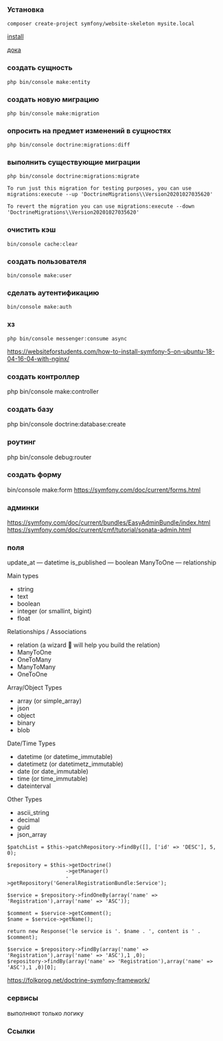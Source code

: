 ### Установка
```
composer create-project symfony/website-skeleton mysite.local
```

[install](htps://www.youtube.com/watch?v=ABdeoIm6e74)

[дока](https://symfony.ru/doc/current/doctrine.html)

### создать сущность
```
php bin/console make:entity
```

### создать новую миграцию
```
php bin/console make:migration
```

### опросить на предмет изменений в сущностях
```
php bin/console doctrine:migrations:diff
```

### выполнить существующие миграции
```
php bin/console doctrine:migrations:migrate
```

```
To run just this migration for testing purposes, you can use migrations:execute --up 'DoctrineMigrations\\Version20201027035620'

To revert the migration you can use migrations:execute --down 'DoctrineMigrations\\Version20201027035620'
```

### очистить кэш
```
bin/console cache:clear
```

### создать пользователя
```
bin/console make:user
```
### сделать аутентификацию
```
bin/console make:auth
```

### хз
```
php bin/console messenger:consume async
```



https://websiteforstudents.com/how-to-install-symfony-5-on-ubuntu-18-04-16-04-with-nginx/



### создать контроллер
php bin/console make:controller


### создать базу
php bin/console doctrine:database:create

### роутинг
php bin/console debug:router

### создать форму
bin/console make:form
https://symfony.com/doc/current/forms.html

### админки
https://symfony.com/doc/current/bundles/EasyAdminBundle/index.html
https://symfony.com/doc/current/cmf/tutorial/sonata-admin.html

### поля
update_at — datetime
is_published — boolean
ManyToOne — relationship

Main types
  * string
  * text
  * boolean
  * integer (or smallint, bigint)
  * float

Relationships / Associations
  * relation (a wizard 🧙 will help you build the relation)
  * ManyToOne
  * OneToMany
  * ManyToMany
  * OneToOne

Array/Object Types
  * array (or simple_array)
  * json
  * object
  * binary
  * blob

Date/Time Types
  * datetime (or datetime_immutable)
  * datetimetz (or datetimetz_immutable)
  * date (or date_immutable)
  * time (or time_immutable)
  * dateinterval

Other Types
  * ascii_string
  * decimal
  * guid
  * json_array



```
$patchList = $this->patchRepository->findBy([], ['id' => 'DESC'], 5, 0);

$repository = $this->getDoctrine()
                   ->getManager()
                   ->getRepository('GeneralRegistrationBundle:Service');

$service = $repository->findOneBy(array('name' => 'Registration'),array('name' => 'ASC'));

$comment = $service->getComment();
$name = $service->getName();

return new Response('le service is '. $name . ', content is ' . $comment);
```

```
$service = $repository->findBy(array('name' => 'Registration'),array('name' => 'ASC'),1 ,0);
$repository->findBy(array('name' => 'Registration'),array('name' => 'ASC'),1 ,0)[0];
```

https://folkprog.net/doctrine-symfony-framework/


### сервисы
выполняют только логику

### Ссылки
